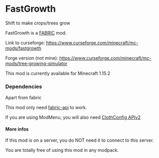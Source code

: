 # FastGrowth
 Shift to make crops/trees grow

FastGrowth is a [FABRIC](https://fabricmc.net/ "FABRIC") mod.

Link to curseforge: https://www.curseforge.com/minecraft/mc-mods/fastgrowth

Forge version (not mine): https://www.curseforge.com/minecraft/mc-mods/tree-growing-simulator

This mod is currently available for Minecraft 1.15.2

### Dependencies
Apart from fabric

This mod only need [fabric-api](https://www.curseforge.com/minecraft/mc-mods/fabric-api) to work.

If you are using ModMenu, you will also need [ClothConfig APIv2](https://www.curseforge.com/minecraft/mc-mods/cloth-config)
#### More infos
If this mod is on a server, you do NOT need it to connect to this server.

You are totally free of using this mod in any modpack. 
